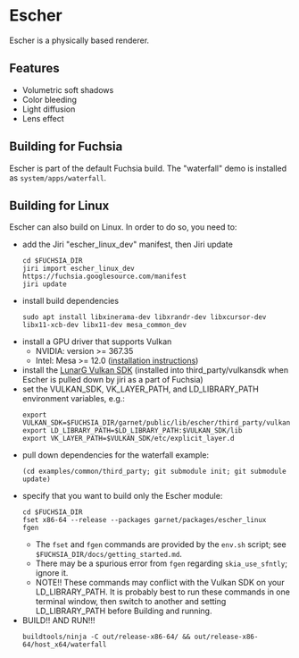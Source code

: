 # Escher

Escher is a physically based renderer.

## Features

 * Volumetric soft shadows
 * Color bleeding
 * Light diffusion
 * Lens effect

## Building for Fuchsia
Escher is part of the default Fuchsia build.  The "waterfall" demo is installed
as `system/apps/waterfall`.

## Building for Linux
Escher can also build on Linux.  In order to do so, you need to:
  * add the Jiri "escher_linux_dev" manifest, then Jiri update
    ```
    cd $FUCHSIA_DIR
    jiri import escher_linux_dev https://fuchsia.googlesource.com/manifest
    jiri update
    ```
  * install build dependencies
    ```
    sudo apt install libxinerama-dev libxrandr-dev libxcursor-dev libx11-xcb-dev libx11-dev mesa_common_dev
    ```
  * install a GPU driver that supports Vulkan
    * NVIDIA: version >= 367.35
    * Intel: Mesa >= 12.0 ([installation instructions](https://stackoverflow.com/questions/40783620/how-to-install-intel-graphics-drivers-with-vulkan-support-for-ubuntu-16-04-xen/40792607#40792607))
  * install the [LunarG Vulkan SDK](https://lunarg.com/vulkan-sdk/) (installed
    into third_party/vulkansdk when Escher is pulled down by jiri as a part of Fuchsia)
  * set the VULKAN_SDK, VK_LAYER_PATH, and LD_LIBRARY_PATH environment variables, e.g.:
    ```
    export VULKAN_SDK=$FUCHSIA_DIR/garnet/public/lib/escher/third_party/vulkansdk/x86_64
    export LD_LIBRARY_PATH=$LD_LIBRARY_PATH:$VULKAN_SDK/lib
    export VK_LAYER_PATH=$VULKAN_SDK/etc/explicit_layer.d
    ```
  * pull down dependencies for the waterfall example:
    ```
    (cd examples/common/third_party; git submodule init; git submodule update)
    ```
  * specify that you want to build only the Escher module:
    ```
    cd $FUCHSIA_DIR
    fset x86-64 --release --packages garnet/packages/escher_linux
    fgen
    ```
    * The `fset` and `fgen` commands are provided by the `env.sh` script; see `$FUCHSIA_DIR/docs/getting_started.md`.
    * There may be a spurious error from `fgen` regarding `skia_use_sfntly`; ignore it.
    * NOTE!! These commands may conflict with the Vulkan SDK on your LD_LIBRARY_PATH.  It is probably best to run these commands in one terminal window, then switch to another and setting LD_LIBRARY_PATH before Building
    and running.
  * BUILD!! AND RUN!!!
    ```
    buildtools/ninja -C out/release-x86-64/ && out/release-x86-64/host_x64/waterfall
    ```

